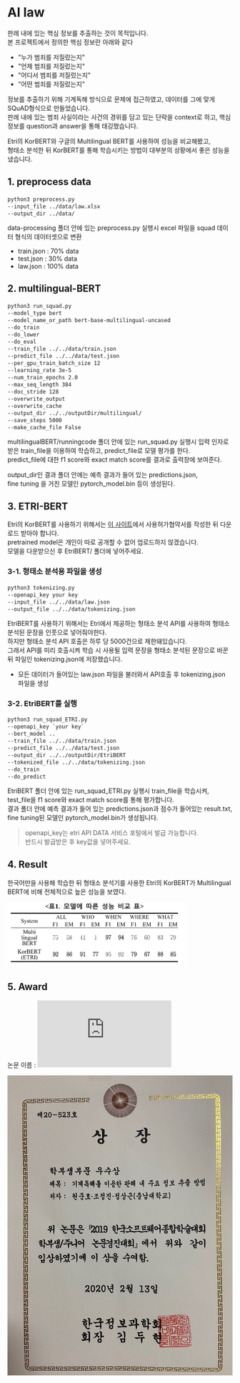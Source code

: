 # AI law

판례 내에 있는 핵심 정보를 추출하는 것이 목적입니다.<br/>
본 프로젝트에서 정의한 핵심 정보란 아래와 같다
* "누가 범죄를 저질렀는지"
* "언제 범죄를 저질렀는지"
* "어디서 범죄를 저질렀는지"
* "어떤 범죄를 저질렀는지"

정보를 추출하기 위해 기계독해 방식으로 문제에 접근하였고, 데이터를 그에 맞게 SQuAD형식으로 만들었습니다.<br/>
판례 내에 있는 범죄 사실이라는 사건의 경위를 담고 있는 단락을 context로 하고,
핵심 정보를 question과 answer을 통해 태깅했습니다.

Etri의 KorBERT와 구글의 Multilingual BERT를 사용하여 성능을 비교해봤고,<br/>
형태소 분석한 뒤 KorBERT를 통해 학습시키는 방법이 대부분의 상황에서 좋은 성능을 냈습니다.

## 1. preprocess data

```
python3 preprocess.py 
--input_file ../data/law.xlsx
--output_dir ../data/
```

data-processing 폴더 안에 있는 preprocess.py 실행시 excel 파일을 squad 데이터 형식의 데이터셋으로 변환

* train.json : 70% data
* test.json : 30% data
* law.json  : 100% data


## 2. multilingual-BERT

``` 
python3 run_squad.py 
--model_type bert 
--model_name_or_path bert-base-multilingual-uncased 
--do_train 
--do_lower 
--do_eval 
--train_file ../../data/train.json 
--predict_file ../../data/test.json 
--per_gpu_train_batch_size 12 
--learning_rate 3e-5 
--num_train_epochs 2.0 
--max_seq_length 384 
--doc_stride 128 
--overwrite_output 
--overwrite_cache 
--output_dir ../../outputDir/multilingual/ 
--save_steps 5000 
--make_cache_file False
```

multilingualBERT/runningcode 폴더 안에 있는 run_squad.py 실행시 입력 인자로 받은 train_file을 이용하여 학습하고, predict_file로 모델 평가를 한다. <br/>
predict_file에 대한 f1 score와 exact match score를 결과로 출력창에 보여준다.

output_dir인 결과 폴더 안에는 예측 결과가 들어 있는 predictions.json,<br/>
fine tuning 을 거친 모델인 pytorch_model.bin 등이 생성된다.


## 3. ETRI-BERT

Etri의 KorBERT를 사용하기 위해서는 [이 사이트](http://aiopen.etri.re.kr/service_dataset.php)에서 사용허가협약서를 작성한 뒤 다운로드 받아야 합니다.<br/>
pretrained model은 개인이 따로 공개할 수 없어 업로드하지 않겠습니다.<br/>
모델을 다운받으신 후 EtriBERT/ 폴더에 넣어주세요.


### 3-1. 형태소 분석용 파일을 생성

```
python3 tokenizing.py
--openapi_key your key
--input_file ../../data/law.json 
--output_file ../../data/tokenizing.json
```

EtriBERT를 사용하기 위해서는 Etri에서 제공하는 형태소 분석 API를 사용하여 형태소 분석된 문장을 인풋으로 넣어줘야한다.<br/>
하지만 형태소 분석 API 호출은 하루 당 5000건으로 제한돼있습니다.<br/>
그래서 API를 미리 호출시켜 학습 시 사용될 입력 문장을 형태소 분석된 문장으로 바꾼 뒤 파일인 tokenizing.json에 저장했습니다.

* 모든 데이터가 들어있는 law.json 파일을 불러와서 API호출 후 tokenizing.json 파일을 생성


### 3-2. EtriBERT를 실행

```
python3 run_squad_ETRI.py 
--openapi_key `your key` 
--bert_model .. 
--train_file ../../data/train.json 
--predict_file ../../data/test.json 
--output_dir ../../outputDir/EtriBERT 
--tokenized_file ../../data/tokenizing.json 
--do_train 
--do_predict
```

EtriBERT 폴더 안에 있는 run_squad_ETRI.py 실행시 train_file을 학습시켜, test_file을 f1 score와 exact match score를 통해 평가합니다.<br/>
결과 폴더 안에 예측 결과가 들어 있는 predictions.json과 점수가 들어있는 result.txt, fine tuning된 모델인 pytorch_model.bin가 생성됩니다.

> openapi_key는 etri API DATA 서비스 포털에서 발급 가능합니다.<br/>
> 반드시 발급받은 후 key값을 넣어주세요.

## 4. Result

한국어만을 사용해 학습한 뒤 형태소 분석기를 사용한 Etri의 KorBERT가 Multilingual BERT에 비해 전체적으로 높은 성능을 보였다.

![](./image/experiment_result.png)

## 5. Award

논문 이름 : ![기계독해를 이용한 판례 내 주요 정보 추출 방법](https://www.cseric.or.kr/literature/ser_view.php?searchCate=literature&SnxGubun=INME&mode=total&SnxGubun=INME&gu=INME000F9&cmd=qryview&SnxIndxNum=214256&rownum=1&f1=MN&q1=Junho%20Won)

![](./award/award.jpg)
